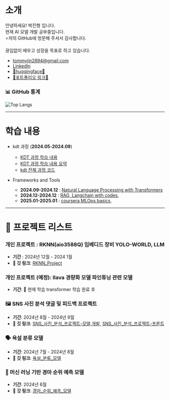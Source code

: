 # 소개
안녕하세요! 박진형 입니다. <br>
현재 AI 모델 개발 공부중입니다. <br>
⭐저의 GitHub에 방문해 주셔서 감사합니다. <br>

끊임없이 배우고 성장을 목표로 하고 있습니다. <br>

- tommyjin2894@gmail.com
- [LinkedIn](https://www.linkedin.com/in/진형-박-30ba07311/)
- [🤗huggingface🤗](https://huggingface.co/tommyjin)
- [📝포트폴리오 링크📝](https://docs.google.com/presentation/d/1BDeIvc4A9T73v4HjWmjzHEGx3yPKY4_3AARpN246wJs/edit#slide=id.p)

### 📊 GitHub 통계

![Top Langs](https://github-readme-stats.vercel.app/api/top-langs/?username=tommyjin2894&layout=compact&theme=tokyonight)

---

# 학습 내용

- kdt 과정 (**2024.05-2024.09**)
  - [KDT 과정 학습 내용](https://royal-offer-53a.notion.site/KDT-2024-05-2024-09-134f678f80468007b265d54d5952da14)
  - [KDT 과정 학습 내용 요약](https://royal-offer-53a.notion.site/KDT-2024-05-2024-09-10bf678f80468069b4e1e2f0a631131a)
  - [kdt 전체 과정 코드](https://github.com/tommyjin2894/ai_study)

- Frameworks and Tools
  - **2024.09-2024.12** : [Natural Language Processing with Transformers](https://github.com/tommyjin2894/ai_study_transformer)
  - **2024.12-2024.12** : [RAG, Langchain with codes](https://github.com/tommyjin2894/ai_study_LangChain_with_RAG), 
  - **2025.01-2025.01** : [coursera MLOps basics](https://github.com/tommyjin2894/20250103_coursera_mlops), 
---

# 🚀 프로젝트 리스트

### 개인 프로젝트 : RKNN(aio3588Q) 임베디드 장비 YOLO-WORLD, LLM
- **기간** : 2024년 12월 - 2024 1월
- **🔗 깃 링크**: [RKNN_Project](https://github.com/tommyjin2894/rknn_project)

### 개인 프로젝트 (예정): llava 경량화 모델 파인튜닝 관련 모델
- **기간**: 🌱 현재 학습 transformer 학습 완료 후

### 🖼️ SNS 사진 분석 댓글 및 피드백 프로젝트
- **기간**: 2024년 8월 - 2024년 9월
- **🔗 깃 링크**: [SNS_사진_분석_프로젝트-모델 개발](https://github.com/tommyjin2894/project_3_git), [SNS_사진_분석_프로젝트-프론트](https://github.com/tommyjin2894/project_3_service)

### 🗣️ 욕설 분류 모델
- **기간**: 2024년 7월 - 2024년 8월
- **🔗 깃 링크**: [욕설_분류_모델](https://github.com/tommyjin2894/KDT_project2)

### 🏇 머신 러닝 기반 경마 순위 예측 모델
- **기간**: 2024년 6월
- **🔗 깃 링크**: [경마_순위_예측_모델](https://github.com/tommyjin2894/KDT_project1)
